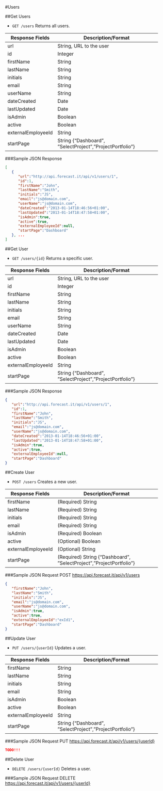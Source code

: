 #Users

##Get Users

* `GET /users` Returns all users.

|Response Fields | Description/Format|
|------------ | -------------|
|url | String, URL to the user|
|id | Integer|
|firstName | String|
|lastName | String|
|initials | String|
|email | String|
|userName | String|
|dateCreated | Date| 
|lastUpdated | Date|
|isAdmin | Boolean|
|active | Boolean|
|externalEmployeeId | String|
|startPage | String {“Dashboard”, ”SelectProject”,”ProjectPortfolio”}|

###Sample JSON Response
```json
[
   {
      "url":"http://api.forecast.it/api/v1/users/1",
      "id":1,
      "firstName":"John",
      "lastName":"Smith",
      "initials":"JS",
      "email":"js@domain.com",
      "userName":"js@domain.com",
      "dateCreated":"2013-01-14T18:46:56+01:00",
      "lastUpdated":"2013-01-14T18:47:58+01:00",
      "isAdmin":true,
      "active":true,
      "externalEmployeeId":null,
      "startPage":"Dashboard"
   }, ...
]
```

##Get User

* `GET /users/{id}` Returns a specific user.

|Response Fields | Description/Format|
|------------ | -------------|
|url | String, URL to the user|
|id | Integer|
|firstName | String|
|lastName | String|
|initials | String|
|email | String|
|userName | String|
|dateCreated | Date|
|lastUpdated | Date|
|isAdmin | Boolean|
|active | Boolean|
|externalEmployeeId | String|
|startPage | String {“Dashboard”, ”SelectProject”,”ProjectPortfolio”}|

###Sample JSON Response
```json
{
   "url":"http://api.forecast.it/api/v1/users/1",
   "id":1,
   "firstName":"John",
   "lastName":"Smith",
   "initials":"JS",
   "email":"js@domain.com",
   "userName":"js@domain.com",
   "dateCreated":"2013-01-14T18:46:56+01:00",
   "lastUpdated":"2013-01-14T18:47:58+01:00",
   "isAdmin":true,
   "active":true,
   "externalEmployeeId":null,
   "startPage":"Dashboard"
}
```

##Create User

* `POST /users` Creates a new user.

|Response Fields | Description/Format|
|------------ | -------------|
|firstName | (Required) String|
|lastName | (Required) String|
|initials | (Required) String|
|email | (Required) String|
|isAdmin | (Required) Boolean|
|active | (Optional) Boolean|
|externalEmployeeId | (Optional) String|
|startPage | (Required) String {“Dashboard”, ”SelectProject”,”ProjectPortfolio”}|

###Sample JSON Request
POST https://api.forecast.it/api/v1/users

```json
{
   "firstName":"John",
   "lastName":"Smith",
   "initials":"JS",
   "email":"js@domain.com",
   "userName":"js@domain.com",
   "isAdmin":true,
   "active":true,
   "externalEmployeeId":"exId1",
   "startPage":"Dashboard"
}
```

##Update User

* `PUT /users/{userId}` Updates a user.

|Response Fields | Description/Format|
|------------ | -------------|
|firstName | String|
|lastName | String|
|initials | String|
|email | String|
|isAdmin | Boolean|
|active | Boolean|
|externalEmployeeId | String|
|startPage | String {“Dashboard”, ”SelectProject”,”ProjectPortfolio”}|

###Sample JSON Request
PUT https://api.forecast.it/api/v1/users/{userId}

```json
TODO!!!
```

##Delete User

* `DELETE /users/{userId}` Deletes a user.

###Sample JSON Request
DELETE https://api.forecast.it/api/v1/users/{userId}
